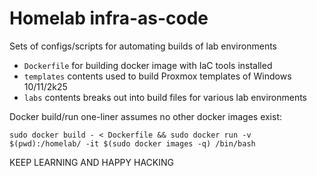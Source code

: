 # Homelab infra-as-code
Sets of configs/scripts for automating builds of lab environments
  *  `Dockerfile` for building docker image with IaC tools installed
  *  `templates` contents used to build Proxmox templates of Windows 10/11/2k25 
  *  `labs` contents breaks out into build files for various lab environments

Docker build/run one-liner assumes no other docker images exist:
```
sudo docker build - < Dockerfile && sudo docker run -v $(pwd):/homelab/ -it $(sudo docker images -q) /bin/bash
```

KEEP LEARNING AND HAPPY HACKING
